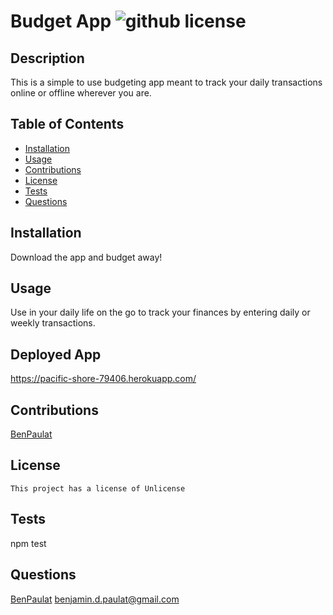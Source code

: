 
  # Budget App ![github license](https://img.shields.io/badge/license-Unlicense-blue.svg)
  
  ## Description
  This is a simple to use budgeting app meant to track your daily transactions online or offline wherever you are.

  ## Table of Contents
  * [Installation](#installation)
  * [Usage](#usage)
  * [Contributions](#contributions)
  * [License](#license)
  * [Tests](#tests)
  * [Questions](#questions)

  ## Installation
  Download the app and budget away!

  ## Usage
  Use in your daily life on the go to track your finances by entering daily or weekly transactions.

  ## Deployed App
  https://pacific-shore-79406.herokuapp.com/
  
  ## Contributions
  [BenPaulat](https://github.com/BenPaulat)

  ## License
    This project has a license of Unlicense

  ## Tests
  npm test

  ## Questions
  [BenPaulat](https://github.com/BenPaulat)
  benjamin.d.paulat@gmail.com

